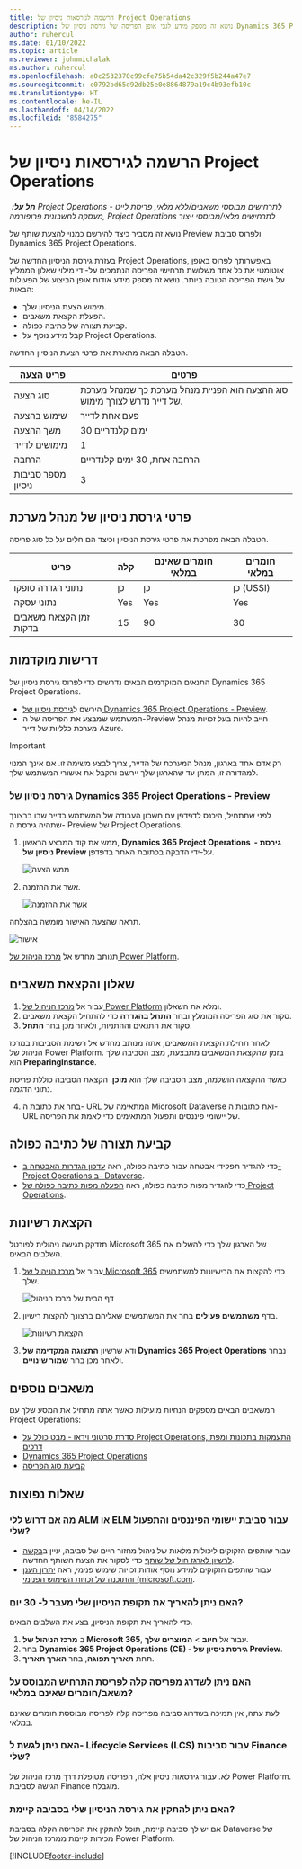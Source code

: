 ```yaml
---
title: הרשמה לגירסאות ניסיון של Project Operations
description: נושא זה מספק מידע לגבי אופן הפריסה של גירסת ניסיון של Dynamics 365 Project Operations.
author: ruhercul
ms.date: 01/10/2022
ms.topic: article
ms.reviewer: johnmichalak
ms.author: ruhercul
ms.openlocfilehash: a0c2532370c99cfe75b54da42c329f5b244a47e7
ms.sourcegitcommit: c0792bd65d92db25e0e8864879a19c4b93efb10c
ms.translationtype: HT
ms.contentlocale: he-IL
ms.lasthandoff: 04/14/2022
ms.locfileid: "8584275"
---
```

# <a name="sign-up-for-project-operations-trials"></a>הרשמה לגירסאות ניסיון של Project Operations 

_**חל על:** ‏ Project Operations לתרחישים מבוססי משאבים/ללא מלאי, פריסת לייט - מעסקה לחשבונית פרופורמה, Project Operations לתרחישים מלאי/מבוססי ייצור_ 



נושא זה מסביר כיצד להירשם כמנוי להצעת שותף של Preview ולפרוס סביבת Dynamics 365 Project Operations.

בעזרת גירסת הניסיון החדשה של Project Operations, באפשרותך לפרוס באופן אוטומטי את כל אחד משלושת תרחישי הפריסה הנתמכים על-ידי מילוי שאלון הממליץ על גישת הפריסה הטובה ביותר. נושא זה מספק מידע אודות אופן הביצוע של הפעולות הבאות:

- מימוש הצעת הניסיון שלך.
- הפעלת הקצאת משאבים.
- קביעת תצורה של כתיבה כפולה.
- קבל מידע נוסף על Project Operations. 

הטבלה הבאה מתארת את פרטי הצעת הניסיון החדשה.

| **פריט הצעה**               | **פרטים**                                  |
|------------------------------|----------------------------------------------|
| סוג הצעה                   | סוג ההצעה הוא הפניית מנהל מערכת כך שמנהל מערכת של דייר נדרש לצורך מימוש. |
| שימוש בהצעה                    | פעם אחת לדייר                          |
| משך ההצעה               | 30 ימים קלנדריים                             |
| מימושים לדייר       | 1                                            |
| הרחבה                    | הרחבה אחת, 30 ימים קלנדריים               |
| מספר סביבות ניסיון | 3                                            |


## <a name="admin-trial-details"></a>פרטי גירסת ניסיון של מנהל מערכת
הטבלה הבאה מפרטת את פרטי גירסת הניסיון וכיצד הם חלים על כל סוג פריסה.

| **פריט**                      | **קלה**                                     | **חומרים שאינם במלאי** | **חומרים במלאי** |
|-------------------------------|----------------------------------------------|---------------------------|-----------------------|
| נתוני הגדרה סופקו           | ‏‏כן                                          | ‏‏כן                       | כן (USSI)            |
| נתוני עסקה            | Yes                                           | Yes                        | Yes                    |
| זמן הקצאת משאבים בדקות  | 15                                           | 90                        | 30                    |
 
## <a name="prerequisites"></a>דרישות מוקדמות
התנאים המוקדמים הבאים נדרשים כדי לפרוס גירסת ניסיון של Dynamics 365 Project Operations.

- הירשם ל[גירסת ניסיון של Dynamics 365 Project Operations - Preview](https://www.aka.ms/try-po).
- המשתמש שמבצע את הפריסה של ה-Preview חייב להיות בעל זכויות מנהל מערכת כלליות של דייר Azure.

> [!IMPORTANT]
> רק אדם אחד בארגון, מנהל המערכת של הדייר, צריך לבצע משימה זו. אם אינך המנוי למהדורה זו, המתן עד שהארגון שלך יירשם ותקבל את אישורי המשתמש שלך.

### <a name="dynamics-365-project-operations---preview-trial"></a>גירסת ניסיון של Dynamics 365 Project Operations - Preview 

לפני שתתחיל, היכנס לדפדפן עם חשבון העבודה של המשתמש בדייר שבו ברצונך שתהיה גירסת ה- Preview של Project Operations.

1. ממש את קוד המבצע הראשון, **Dynamics 365 Project Operations ‎ - גירסת ניסיון של Preview** על-ידי הדבקה בכתובת האתר בדפדפן.

    ![ממש הצעה](./media/16RedeemFirstOfferNew.png)

2. אשר את ההזמנה.

    ![אשר את ההזמנה](./media/17ConfirmOrderNew.png)

  תראה שהצעת האישור מומשה בהצלחה.

   ![אישור](./media/18OrderConfirmationNew.png)

  תנותב מחדש אל [מרכז הניהול של Power Platform](https://admin.powerplatform.microsoft.com/projectoperationstrial).

## <a name="questionnaire-and-provisioning"></a>שאלון והקצאת משאבים

1.  עבור אל [מרכז הניהול של Power Platform](https://admin.powerplatform.com/projectoperationstrial) ומלא את השאלון.  
2.  סקור את סוג הפריסה המומלץ ובחר **התחל בהגדרה** כדי להתחיל הקצאת משאבים.
3.  סקור את התנאים וההתניות, ולאחר מכן בחר **התחל**.

   לאחר תחילת הקצאת המשאבים, אתה מנותב מחדש אל רשימת הסביבות במרכז הניהול של Power Platform. בזמן שהקצאת המשאבים מתבצעת, מצב הסביבה שלך הוא **PreparingInstance**.
 
  כאשר ההקצאה הושלמה, מצב הסביבה שלך הוא **מוכן**. הקצאת הסביבה כוללת פריסת נתוני הדגמה.
 
4.  בחר את כתובת ה- URL המתאימה של Microsoft Dataverse ואת כתובות ה- URL של יישומי פיננסים ותפעול המתאימים כדי לאמת את הפריסה.

## <a name="configuring-dual-write"></a>קביעת תצורה של כתיבה כפולה
- כדי להגדיר תפקידי אבטחה עבור כתיבה כפולה, ראה [עדכון הגדרות האבטחה ב-Project Operations ב- Dataverse](resource-provision-new-environment.md).
- כדי להגדיר מפות כתיבה כפולה, ראה [הפעלה מפות כתיבה כפולה של Project Operations](resource-provision-new-environment.md#run-project-operations-dual-write-maps).

## <a name="assign-licenses"></a>הקצאת רשיונות

תזדקק תגישה ניהולית לפורטל Microsoft 365 של הארגון שלך כדי להשלים את השלבים הבאים.

1. עבור אל [מרכז הניהול של Microsoft 365](https://portal.office.com/) כדי להקצות את הרישיונות למשתמשים שלך.

   ![דף הבית של מרכז הניהול](./media/14AdminPortal.png)

2. בדף **משתמשים פעילים** בחר את המשתמשים שאליהם ברצונך להקצות רישיון.

   ![הקצאת רשיונות](./media/15AssignLicenses.png)

3. ודא שרשיון **התצוגה המקדימה של Dynamics 365 Project Operations** נבחר ולאחר מכן בחר **שמור שינויים**.

## <a name="additional-resources"></a>משאבים נוספים

המשאבים הבאים מספקים הנחיות מועילות כאשר אתה מתחיל את המסע שלך עם Project Operations:

- [סדרת סרטוני וידאו - מבט כולל על Project Operations, התעמקות בתכונות ומפת דרכים](https://youtube.com/playlist?list=PLcakwueIHoT_LJ3Fr1tHnkPk5lioqE6uH)
- [Dynamics 365 Project Operations](/learn/modules/examine-dynamics-365-project-operations/)
- [קביעת סוג הפריסה](determine-deployment-type.md)

## <a name="frequently-asked-questions"></a>שאלות נפוצות

### <a name="what-if-i-require-alm-or-elm-for-my-finance-and-operations-apps-environment"></a>מה אם דרוש ללי ALM או ELM עבור סביבת יישומי הפיננסים והתפעול שלי?

- עבור שותפים הזקוקים ליכולות מלאות של ניהול מחזור חיים של סביבה, עיין ב[בקשה לרשיון לארגז חול של שותף](https://experience.dynamics.com/requestlicense) כדי לסקור את הצעת השותף החדשה. 
- עבור שותפים הזקוקים למידע נוסף אודות זכויות שימוש פנימי, ראה [יתרון הענן והתוכנה של זכויות השימוש הפנימי (microsoft.com](https://partner.microsoft.com/membership/internal-use-software).

### <a name="can-i-extend-my-trial-beyond-30-days"></a>האם ניתן להאריך את תקופת הניסיון שלי מעבר ל- 30 יום?
כדי להאריך את תקופת הניסיון, בצע את השלבים הבאים.

1. ב **מרכז הניהול של Microsoft 365**, עבור אל **חיוב** > **המוצרים שלך**.
2. בחר **Dynamics 365 Project Operations (CE) - גירסת ניסיון של Preview**.
3. תחת **תאריך תפוגה**, בחר **הארך תאריך**.

### <a name="can-i-upgrade-from-the-lite-deployment-to-the-resourcenon-stocked-based-scenario-deployment"></a>האם ניתן לשדרג מפריסה קלה לפריסת התרחיש המבוסס על משאב/חומרים שאינם במלאי?
לעת עתה, אין תמיכה בשדרוג סביבה מפריסה קלה לפריסה מבוססת חומרים שאינם במלאי.

### <a name="can-i-access-lifecycle-services-lcs-for-my-finance-environments"></a>האם ניתן לגשת ל- Lifecycle Services‏ (LCS) עבור סביבות Finance שלי?  
לא. עבור גירסאות ניסיון אלה, הפריסה מטופלת דרך מרכז הניהול של Power Platform. הגישה לסביבת Finance מוגבלת.

### <a name="can-i-install-my-trial-on-an-existing-environment"></a>האם ניתן להתקין את גירסת הניסיון שלי בסביבה קיימת?
אם יש לך סביבה קיימת, תוכל להתקין את הפריסה הקלה בסביבת Dataverse של מכירות קיימת ממרכז הניהול של Power Platform.

[!INCLUDE[footer-include](../includes/footer-banner.md)]
